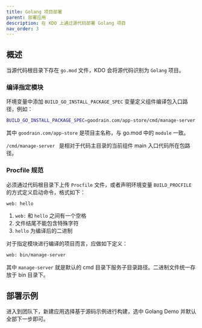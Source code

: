 ```yaml
---
title: Golang 项目部署
parent: 部署应用
description: 在 KDO 上通过源代码部署 Golang 项目
nav_order: 3
---
```


## 概述

当源代码根目录下存在 `go.mod` 文件，KDO 会将源代码识别为 `Golang` 项目。

### 编译指定模块

环境变量中添加 `BUILD_GO_INSTALL_PACKAGE_SPEC` 变量定义组件编译包入口路径，例如：

```bash
BUILD_GO_INSTALL_PACKAGE_SPEC=goodrain.com/app-store/cmd/manage-server
```

其中 `goodrain.com/app-store` 是项目主名称，与 go.mod 中的 `module` 一致。

`/cmd/manage-server ` 是相对于代码主目录的当前组件 main 入口代码所在包路径。

### Procfile 规范

必须通过代码根目录下上传 `Procfile` 文件，或者声明环境变量 `BUILD_PROCFILE` 的方式定义启动命令，格式如下：

```bash
web: hello
```

1. `web:` 和 `hello` 之间有一个空格
2. 文件结尾不能包含特殊字符
3. `hello` 为编译后的二进制

对于指定模块进行编译的项目而言，应做如下定义：

```bash
web: bin/manage-server
```

其中 `manage-server` 就是默认的 cmd 目录下服务子目录路径。二进制文件统一存放于 bin 目录下。

## 部署示例

进入到团队下，新建应用选择基于源码示例进行构建，选中 Golang Demo 并默认全部下一步即可。